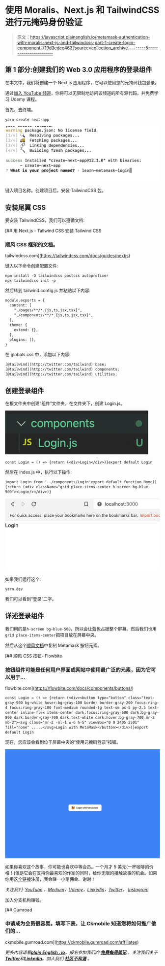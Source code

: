 # 使用 Moralis、Next.js 和 TailwindCSS 进行元掩码身份验证

> 原文：<https://javascript.plainenglish.io/metamask-authentication-with-moralis-next-js-and-tailwindcss-part-1-create-login-component-719d3edcc463?source=collection_archive---------5----------------------->

## 第 1 部分:创建我们的 Web 3.0 应用程序的登录组件

在本文中，我们将创建一个 Next.js 应用程序，它可以使用您的元掩码钱包登录。

通过[加入 YouTube 频道](https://www.youtube.com/channel/UCu4-4FnutvSHVo9WHvq80Ww/join)，你将可以无限制地访问该频道的所有源代码，并免费学习 Udemy 课程。

首先，去终端。

```
yarn create next-app
```

![](img/46235941e5829eb736c492e9be2adde9.png)

键入项目名称。创建项目后，安装 TailwindCSS 包。

## 安装尾翼 CSS

要安装 TailwindCSS，我们可以遵循文档:

[](https://tailwindcss.com/docs/guides/nextjs) [## 用 Next.js - Tailwind CSS 安装 Tailwind CSS

### 顺风 CSS 框架的文档。

tailwindcss.com](https://tailwindcss.com/docs/guides/nextjs) 

键入以下命令创建配置文件:

```
npm install -D tailwindcss postcss autoprefixer
npx tailwindcss init -p
```

然后转到 tailwind.config.js 并粘贴以下内容:

```
module.exports = {
  content: [
    "./pages/**/*.{js,ts,jsx,tsx}",
    "./components/**/*.{js,ts,jsx,tsx}",
  ],
  theme: {
    extend: {},
  },
  plugins: [],
}
```

在 globals.css 中，添加以下内容:

```
[@tailwind](http://twitter.com/tailwind) base;
[@tailwind](http://twitter.com/tailwind) components;
[@tailwind](http://twitter.com/tailwind) utilities;
```

## 创建登录组件

在根文件夹中创建“组件”文件夹。在文件夹下，创建 Login.js。

![](img/ded935ca6af9f443abbc7060b3f28a45.png)

```
const Login = () => {return (<div>Login</div>)}export default Login
```

然后在 index.js 中，执行以下操作:

```
import Login from '../components/Login'export default function Home() {return (<div className="grid place-items-center h-screen bg-blue-500"><Login/></div>)}
```

![](img/882c6a559f1601663ca786fc70887caf.png)

如果我们运行这个:

```
yarn dev
```

我们可以看到“登录”二字。

## 详述登录组件

我们用的是`h-screen bg-blue-500`，所以会让蓝色占据整个屏幕。然后我们也用`grid place-items-center`把项目放在屏幕中央。

然后从这个[顺风文档](https://flowbite.com/docs/components/buttons/)中复制 Metamask 按钮元素。

[](https://flowbite.com/docs/components/buttons/) [## 顺风 CSS 按钮- Flowbite

### 按钮组件可能是任何用户界面或网站中使用最广泛的元素，因为它可以用于…

flowbite.com](https://flowbite.com/docs/components/buttons/) 

```
const Login = () => {return (<div><button type="button" class="text-gray-900 bg-white hover:bg-gray-100 border border-gray-200 focus:ring-4 focus:ring-gray-100 font-medium rounded-lg text-sm px-5 py-2.5 text-center inline-flex items-center dark:focus:ring-gray-600 dark:bg-gray-800 dark:border-gray-700 dark:text-white dark:hover:bg-gray-700 mr-2 mb-2"><svg class="mr-2 -ml-1 w-6 h-5" viewBox="0 0 2405 2501" fill="none" .....</svg>Login with MetaMask</button></div>)}export default Login
```

现在，您应该会看到位于屏幕中央的“使用元掩码登录”按钮。

![](img/8c530aa57914542bf8e50cf9b1d7250d.png)

如果你喜欢这个故事，你可能也喜欢中等会员。一个月才 5 美元(一杯咖啡的价格！)但是它会在支持你最喜欢的作家的同时，给你无限的接触故事的机会。如果你用[这个链接](https://ckmobile.medium.com/membership)注册，我会赚一小笔佣金。谢谢！

*关注我们:* [*YouTube*](https://www.youtube.com/channel/UCu4-4FnutvSHVo9WHvq80Ww?sub_confirmation=1) *，*[*Medium*](https://ckmobile.medium.com/)*，*[*Udemy*](https://www.udemy.com/user/cyruschan2/)*，*[*Linkedin*](https://www.linkedin.com/company/ckmobi/)*，*[*Twitter*](https://twitter.com/ckmobilejavasc1)*，* [*Instagram*](https://www.instagram.com/ckmobile8050)

加入分支机构赚钱。

[](https://ckmobile.gumroad.com/affiliates) [## Gumroad

### 申请成为会员很容易。填写下表，让 Ckmobile 知道您将如何推广他们的…

ckmobile.gumroad.com](https://ckmobile.gumroad.com/affiliates) 

*更多内容请看*[***plain English . io***](https://plainenglish.io/)*。报名参加我们的* [***免费每周简讯***](http://newsletter.plainenglish.io/) *。关注我们关于*[***Twitter***](https://twitter.com/inPlainEngHQ)*和*[***LinkedIn***](https://www.linkedin.com/company/inplainenglish/)*。加入我们* [***社区不和谐***](https://discord.gg/GtDtUAvyhW) *。*